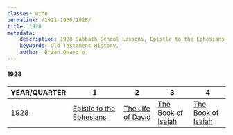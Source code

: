 ```yaml
---
classes: wide
permalink: /1921-1930/1928/
title: 1928
metadata:
    description: 1928 Sabbath School Lessons, Epistle to the Ephesians, The Life of David, The Book of Isaiah, The Book of Isaiah
    keywords: Old Testament History,
    author: Brian Onang'o
---
```


#### 1928

YEAR/QUARTER |   1  | 2| 3| 4
-------------|------------|---|--|---
1928   |  [Epistle to the Ephesians](/1921-1930/1928/quarter1) | [The Life of David](/1921-1930/1928/quarter2) | [The Book of Isaiah](/1921-1930/1928/quarter3) | [The Book of Isaiah](/1921-1930/1928/quarter4) |
 